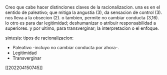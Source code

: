 
Creo que cabe hacer distinciones claves de la racionalizacion. una es en el sentido de paleativo; que mitiga la angustia (3), da sensacion de control (3).  nos lleva a la obsecion (2). o tambien,  permite no cambiar conducta (3,16).  lo otro es para dar legitimidad;  deshumanizar o atribuir responsabilidad a superiores. y por ultimo, para transverginar; la interpretacion o el enfoque.

sintesis: tipos de racionalizacion:
- Paleativo -incluyo no cambiar conducta por ahora-.
- Legitimidad
- Transverginar

[[202204150745]]